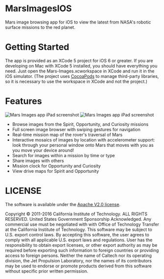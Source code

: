 MarsImagesIOS
=============

Mars image browsing app for iOS to view the latest from NASA's robotic surface missions to the red planet.

Getting Started
===============

The app is provided as an XCode 5 project for iOS 6 or greater. If you are developing on Mac with XCode 5 installed, you should have everything you need. Just open the Mars-Images.xcworkspace in XCode and run it in the iOS simulator. (The project uses [CocoaPods](http://cocoapods.org) to manage third-party libraries, so it is necessary to use the workspace in XCode and not the project.)

Features
========

![Mars Images app iPad screenshot](http://opslabjpl.github.io/MarsImagesIOS/images/iPhoneMSLNavcam2.png?raw=true) ![Mars Images app iPad screenshot](http://opslabjpl.github.io/MarsImagesIOS/images/iPadMastcamColor7.png?raw=true)

- Browse images from the Spirit, Opportunity, and Curiosity missions
- Full screen image browser with swiping gestures for navigation
- Real-time mission map of the rover's traversal of Mars
- Interactive mosaics of images by location with accelerometer support: look through your personal window onto Mars that moves with you as you move your device around!
- Search for images within a mission by time or type
- Share images with others
- Mission clock for Opportunity and Curiosity
- View drive maps for Spirit and Opportunity

LICENSE
=======

The software is available under the [Apache V2.0 license](https://github.com/OpsLabJPL/MarsImagesIOS/blob/master/LICENSE.txt).

Copyright © 2011-2016 California Institute of Technology. ALL RIGHTS
RESERVED. United States Government Sponsorship Acknowledged. Any 
commercial use must be negotiated with with Office of Technology 
Transfer at the California Institute of Technology. This software may 
be subject to U.S. export control laws. By accepting this software, 
the user agrees to comply with all applicable U.S. export laws and 
regulations. User has the responsibility to obtain export licenses, 
or other export authority as may be required before exporting such 
information to foreign countries or providing access to foreign 
persons. Neither the name of Caltech nor its operating division, the
Jet Propulsion Laboratory, nor the names of its contributors may be
used to endorse or promote products derived from this software 
without specific prior written permission.
